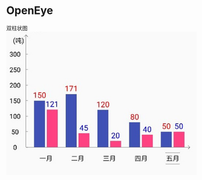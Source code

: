 # OpenEye
双柱状图
![](https://github.com/epianzhi/OpenEye/blob/master/KaiYan/pic/QQ%E5%9B%BE%E7%89%8720180608113956.jpg)

